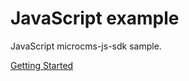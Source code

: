 # JavaScript example

JavaScript microcms-js-sdk sample.

[Getting Started](https://document.microcms.io/tutorial/javascript/javascript-getting-started)
